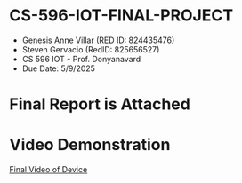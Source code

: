 # CS-596-IOT-FINAL-PROJECT
 * Genesis Anne Villar (RED ID: 824435476)
 * Steven Gervacio (RedID: 825656527)
 * CS 596 IOT - Prof. Donyanavard
 * Due Date: 5/9/2025
# Final Report is Attached
# Video Demonstration
[Final Video of Device](https://www.youtube.com/watch?v=wonqjAM13_A&authuser=1)


